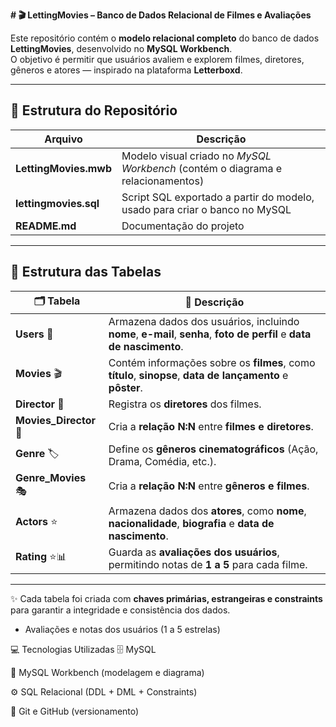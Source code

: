 **# 🎬 LettingMovies – Banco de Dados Relacional de Filmes e Avaliações**

Este repositório contém o **modelo relacional completo** do banco de dados **LettingMovies**, desenvolvido no **MySQL Workbench**.  
O objetivo é permitir que usuários avaliem e explorem filmes, diretores, gêneros e atores — inspirado na plataforma **Letterboxd**.

---

## 📁 Estrutura do Repositório

| Arquivo | Descrição |
|----------|------------|
| **LettingMovies.mwb** | Modelo visual criado no *MySQL Workbench* (contém o diagrama e relacionamentos) |
| **lettingmovies.sql** | Script SQL exportado a partir do modelo, usado para criar o banco no MySQL |
| **README.md** | Documentação do projeto |

---


## 🧱 Estrutura das Tabelas

| 🗂️ **Tabela** | 📖 **Descrição** |
|----------------|------------------|
| **Users** 👤 | Armazena dados dos usuários, incluindo **nome**, **e-mail**, **senha**, **foto de perfil** e **data de nascimento**. |
| **Movies** 🎬 | Contém informações sobre os **filmes**, como **título**, **sinopse**, **data de lançamento** e **pôster**. |
| **Director** 🎥 | Registra os **diretores** dos filmes. |
| **Movies_Director** 🔁 | Cria a **relação N:N** entre **filmes e diretores**. |
| **Genre** 🏷️ | Define os **gêneros cinematográficos** (Ação, Drama, Comédia, etc.). |
| **Genre_Movies** 🎭 | Cria a **relação N:N** entre **gêneros e filmes**. |
| **Actors** ⭐ | Armazena dados dos **atores**, como **nome**, **nacionalidade**, **biografia** e **data de nascimento**. |
| **Rating** ⭐📊 | Guarda as **avaliações dos usuários**, permitindo notas de **1 a 5** para cada filme. |

---

✨ Cada tabela foi criada com **chaves primárias, estrangeiras e constraints** para garantir a integridade e consistência dos dados.

- Avaliações e notas dos usuários (1 a 5 estrelas)

💻 Tecnologias Utilizadas
🗄️ MySQL

🧰 MySQL Workbench (modelagem e diagrama)

⚙️ SQL Relacional (DDL + DML + Constraints)

🔄 Git e GitHub (versionamento)

